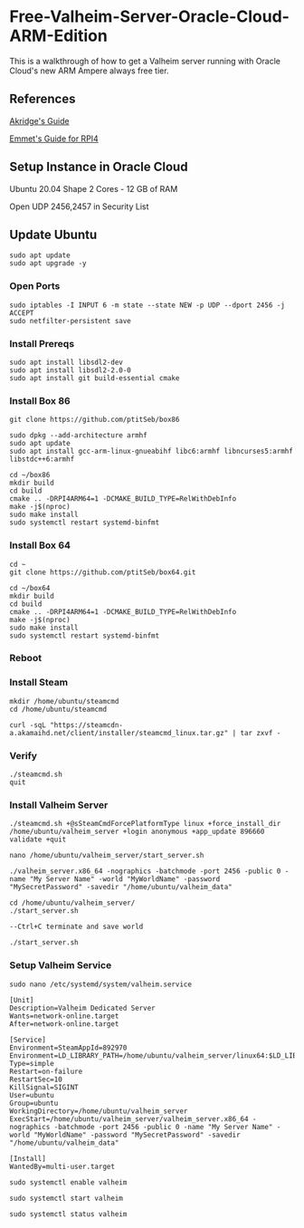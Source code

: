 # Free-Valheim-Server-Oracle-Cloud-ARM-Edition
This is a walkthrough of how to get a Valheim server running with Oracle Cloud's new ARM Ampere always free tier.

## References

[Akridge's Guide](https://github.com/akridge/Valheim-Free-Game-Server-Setup-Using-Oracle-Cloud)

[Emmet's Guide for RPI4](https://pimylifeup.com/raspberry-pi-valheim-server/)

## Setup Instance in Oracle Cloud

Ubuntu 20.04 Shape
2 Cores - 12 GB of RAM

Open UDP 2456,2457 in Security List

## Update Ubuntu
```
sudo apt update
sudo apt upgrade -y
```

### Open Ports
```
sudo iptables -I INPUT 6 -m state --state NEW -p UDP --dport 2456 -j ACCEPT
sudo netfilter-persistent save
```

### Install Prereqs
```
sudo apt install libsdl2-dev
sudo apt install libsdl2-2.0-0
sudo apt install git build-essential cmake
```

### Install Box 86
```
git clone https://github.com/ptitSeb/box86

sudo dpkg --add-architecture armhf
sudo apt update
sudo apt install gcc-arm-linux-gnueabihf libc6:armhf libncurses5:armhf libstdc++6:armhf

cd ~/box86
mkdir build
cd build
cmake .. -DRPI4ARM64=1 -DCMAKE_BUILD_TYPE=RelWithDebInfo
make -j$(nproc)
sudo make install
sudo systemctl restart systemd-binfmt
```

### Install Box 64
```
cd ~
git clone https://github.com/ptitSeb/box64.git

cd ~/box64
mkdir build
cd build
cmake .. -DRPI4ARM64=1 -DCMAKE_BUILD_TYPE=RelWithDebInfo
make -j$(nproc)
sudo make install
sudo systemctl restart systemd-binfmt
```

### Reboot


### Install Steam
```
mkdir /home/ubuntu/steamcmd
cd /home/ubuntu/steamcmd
```
```
curl -sqL "https://steamcdn-a.akamaihd.net/client/installer/steamcmd_linux.tar.gz" | tar zxvf -
```
### Verify
```
./steamcmd.sh
quit
```

### Install Valheim Server
```
./steamcmd.sh +@sSteamCmdForcePlatformType linux +force_install_dir /home/ubuntu/valheim_server +login anonymous +app_update 896660 validate +quit
```
```
nano /home/ubuntu/valheim_server/start_server.sh
```

```
./valheim_server.x86_64 -nographics -batchmode -port 2456 -public 0 -name "My Server Name" -world "MyWorldName" -password "MySecretPassword" -savedir "/home/ubuntu/valheim_data"
```

```
cd /home/ubuntu/valheim_server/
./start_server.sh
```

```
--Ctrl+C terminate and save world
```

```
./start_server.sh
```

### Setup Valheim Service

```
sudo nano /etc/systemd/system/valheim.service
```
```
[Unit]
Description=Valheim Dedicated Server
Wants=network-online.target
After=network-online.target

[Service]
Environment=SteamAppId=892970
Environment=LD_LIBRARY_PATH=/home/ubuntu/valheim_server/linux64:$LD_LIBRARY_PATH
Type=simple
Restart=on-failure
RestartSec=10
KillSignal=SIGINT
User=ubuntu
Group=ubuntu
WorkingDirectory=/home/ubuntu/valheim_server
ExecStart=/home/ubuntu/valheim_server/valheim_server.x86_64 -nographics -batchmode -port 2456 -public 0 -name "My Server Name" -world "MyWorldName" -password "MySecretPassword" -savedir "/home/ubuntu/valheim_data"

[Install]
WantedBy=multi-user.target
```
```
sudo systemctl enable valheim

sudo systemctl start valheim

sudo systemctl status valheim
```
